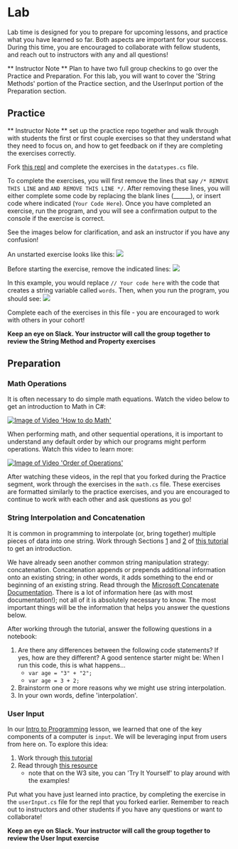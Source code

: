 # Lab
Lab time is designed for you to prepare for upcoming lessons, and practice what you have learned so far.  Both aspects are important for your success.  During this time, you are encouraged to collaborate with fellow students, and reach out to instructors with any and all questions!

** Instructor Note ** Plan to have two full group checkins to go over the Practice and Preparation.  For this lab, you will want to cover the 'String Methods' portion of the Practice section, and the UserInput portion of the Preparation section.

## Practice

** Instructor Note ** set up the practice repo together and walk through with students the first or first couple exercises so that they understand what they need to focus on, and how to get feedback on if they are completing the exercises correctly.

Fork [this repl](https://replit.com/@MeganMcMahon1/Lab-DatatypesAndVariables#datatypes.cs) and complete the exercises in the `datatypes.cs` file.

To complete the exercises, you will first remove the lines that say `/* REMOVE THIS LINE` and `AND REMOVE THIS LINE */`.  After removing these lines, you will either complete some code by replacing the blank lines (______), or insert code where indicated (`Your Code Here`).  Once you have completed an exercise, run the program, and you will see a confirmation output to the console if the exercise is correct.

See the images below for clarification, and ask an instructor if you have any confusion!

An unstarted exercise looks like this:
![](/Mod1/Images/Week1/Exercise1.png)

Before starting the exercise, remove the indicated lines:
![](/Mod1/Images/Week1/Exercise2.png)

In this example,  you would replace `// Your code here` with the code that creates a string variable called `words`.  Then, when you run the program, you should see:
![](/Mod1/Images/Week1/Exercise3.png)

Complete each of the exercises in this file - you are encouraged to work with others in your cohort!

**Keep an eye on Slack.  Your instructor will call the group together to review the String Method and Property exercises**


## Preparation
### Math Operations

It is often necessary to do simple math equations.  Watch the video below to get an introduction to Math in C#:

[![Image of Video 'How to do Math'](/Mod1/Images/Week1/HowToMath.png)](https://www.youtube.com/watch?v=d84ci6tg9lk)

When performing math, and other sequential operations, it is important to understand any default order by which our programs might perform operations.  Watch this video to learn more:

[![Image of Video 'Order of Operations'](/Mod1/Images/Week1/OrderOfOperations.png)](https://www.youtube.com/watch?v=-Wh9FYJDgiA)

After watching these videos, in the repl that you forked during the Practice segment, work through the exercises in the `math.cs` file.  These exercises are formatted similarly to the practice exercises, and you are encouraged to continue to work with each other and ask questions as you go!

### String Interpolation and Concatenation

It is common in programming to interpolate (or, bring together) multiple pieces of data into one string.  Work through Sections [1](https://docs.microsoft.com/en-us/dotnet/csharp/tutorials/exploration/interpolated-strings?tutorial-step=1) and [2](https://docs.microsoft.com/en-us/dotnet/csharp/tutorials/exploration/interpolated-strings?tutorial-step=2) of [this tutorial](https://docs.microsoft.com/en-us/dotnet/csharp/tutorials/exploration/interpolated-strings) to get an introduction.

We have already seen another common string manipulation strategy: concatenation.  Concatenation appends or prepends additional information onto an existing string; in other words, it adds something to the end or beginning of an existing string.  Read through the [Microsoft Concatenate Documentation](https://docs.microsoft.com/en-us/dotnet/csharp/how-to/concatenate-multiple-strings).  There is a lot of information here (as with most documentation!); not all of it is absolutely necessary to know.  The most important things will be the information that helps you answer the questions below.

After working through the tutorial, answer the following questions in a notebook:
1. Are there any differences between the following code statements? If yes, how are they different?  A good sentence starter might be: When I run this code, this is what happens...
    * `var age = "3" + "2";`
    * `var age = 3 + 2;`
2. Brainstorm one or more reasons why we might use string interpolation.
3. In your own words, define 'interpolation'.

### User Input

In our [Intro to Programming](/Mod1/Lessons/Week1/introToProgramming.md) lesson, we learned that one of the key components of a computer is `input`.  We will be leveraging input from users from here on.  To explore this idea:

1. Work through [this tutorial](https://riptutorial.com/csharp/learn/100006/user-input)
2. Read through [this resource](https://www.w3schools.com/cs/cs_user_input.php)
    * note that on the W3 site, you can 'Try It Yourself' to play around with the examples!

Put what you have just learned into practice, by completing the exercise in the `userInput.cs` file for the repl that you forked earlier.  Remember to reach out to instructors and other students if you have any questions or want to collaborate!

**Keep an eye on Slack.  Your instructor will call the group together to review the User Input exercise**

<!-- Lab Feedback
- Great work finding some decent resources to prevent "reinventing the wheel" and getting students used to consulting different resources
- It would be great if we had an overall activity/REPL that students work working through for each lab. I envision a scenario where students work through some resources/tutorials/research and then have to do some combination of writing, coding, annotation, etc., all of which could be handled in a REPL (and eventually in a repo in later mods)
- In addition to using a REPL to solidy learning + give more opportunity for scaffolded practice, I think it also highlights the need to be super explicit with instructions with students, especially in the early mods. The way this lab is currently set up, I think there could be some confusion for students about what the intended outcome of this work actually is.  -->